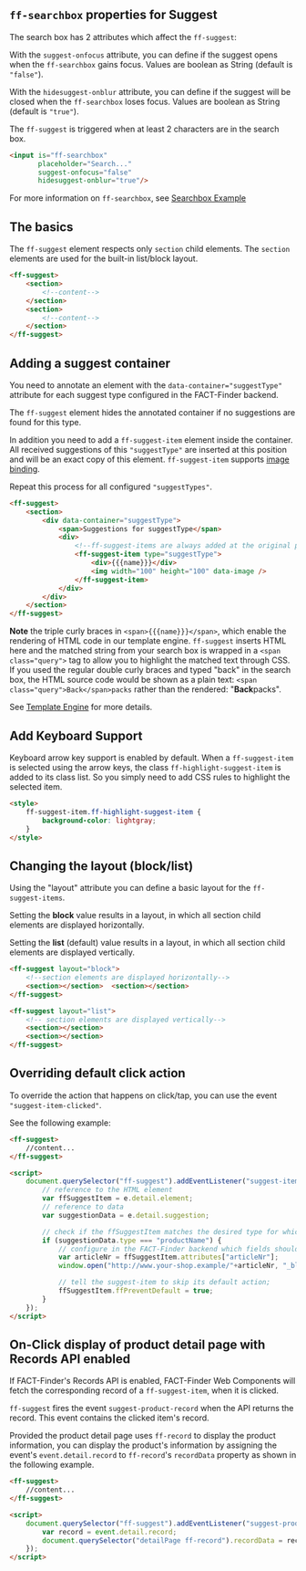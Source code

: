 ## `ff-searchbox` properties for Suggest

The search box has 2 attributes which affect the `ff-suggest`:

With the `suggest-onfocus` attribute, you can define if the suggest
opens when the `ff-searchbox` gains focus. Values are boolean as String
(default is `"false"`).

With the `hidesuggest-onblur` attribute, you can define if the suggest
will be closed when the `ff-searchbox` loses focus. Values are boolean
as String (default is `"true"`).

The `ff-suggest` is triggered when at least 2 characters are in the
search box.

```html
<input is="ff-searchbox"
       placeholder="Search..."
       suggest-onfocus="false"
       hidesuggest-onblur="true"/>
```

For more information on `ff-searchbox`, see
[Searchbox Example](/api/1.x/ff-searchbox#tab=doc)

## The basics

The `ff-suggest` element respects only `section` child elements.
The `section` elements are used for the built-in list/block layout.

```html
<ff-suggest>
    <section>
        <!--content-->
    </section>
    <section>
        <!--content-->
    </section>
</ff-suggest>
```

## Adding a suggest container

You need to annotate an element with the `data-container="suggestType"`
attribute for each suggest type configured in the FACT-Finder backend.

The `ff-suggest` element hides the annotated container if no suggestions
are found for this type.

In addition you need to add a `ff-suggest-item` element inside the
container. All received suggestions of this `"suggestType"` are inserted
at this position and will be an exact copy of this element. `ff-suggest-item` supports [image binding](/api/1.x/ImageBindingBehavior#tab=docs).

Repeat this process for all configured `"suggestTypes"`.

```html 
<ff-suggest>
    <section>
        <div data-container="suggestType">
            <span>Suggestions for suggestType</span>
            <div>
                <!--ff-suggest-items are always added at the original postion of the template-->
                <ff-suggest-item type="suggestType">
                    <div>{{{name}}}</div>
                    <img width="100" height="100" data-image />
                </ff-suggest-item>
            </div>
        </div>
    </section>
</ff-suggest>
```

**Note** the triple curly braces in `<span>{{{name}}}</span>`, which
enable the rendering of HTML code in our template engine.
`ff-suggest` inserts HTML here and the matched string from your search
box is wrapped in a `<span class="query">` tag to allow you to highlight
the matched text through CSS. If you used the regular double curly
braces and typed "back" in the search box, the HTML source code would be
shown as a plain text: `<span class="query">Back</span>packs`
rather than the rendered: "**Back**packs".

See [Template Engine](/documentation/1.x/template-engine) for more details.

## Add Keyboard Support

Keyboard arrow key support is enabled by default. When a
`ff-suggest-item` is selected using the arrow keys, the class
`ff-highlight-suggest-item` is added to its class list. So you simply
need to add CSS rules to highlight the selected item.

```html
<style>
    ff-suggest-item.ff-highlight-suggest-item {
        background-color: lightgray;
    }
</style>
```

## Changing the layout (block/list)

Using the "layout" attribute you can define a basic layout for the
`ff-suggest-items`.

Setting the **block** value results in a layout, in which all section
child elements are displayed horizontally.

Setting the **list** (default) value results in a layout, in which all
section child elements are displayed vertically.

```html
<ff-suggest layout="block">
    <!--section elements are displayed horizontally-->
    <section></section>  <section></section>
</ff-suggest>

<ff-suggest layout="list">
    <!-- section elements are displayed vertically-->
    <section></section>
    <section></section>
</ff-suggest>
```

## Overriding default click action

To override the action that happens on click/tap, you can use the
event `"suggest-item-clicked"`.

See the following example:

```html 
<ff-suggest>
    //content...
</ff-suggest>

<script>
    document.querySelector("ff-suggest").addEventListener("suggest-item-clicked", function (e) {
        // reference to the HTML element
        var ffSuggestItem = e.detail.element;
        // reference to data
        var suggestionData = e.detail.suggestion;

        // check if the ffSuggestItem matches the desired type for which you want to override the action
        if (suggestionData.type === "productName") {
            // configure in the FACT-Finder backend which fields should be returned in the attributes property!
            var articleNr = ffSuggestItem.attributes["articleNr"];
            window.open("http://www.your-shop.example/"+articleNr, "_blank");

            // tell the suggest-item to skip its default action;
            ffSuggestItem.ffPreventDefault = true;
        }
    });
</script>
```

## On-Click display of product detail page with Records API enabled

If FACT-Finder's Records API is enabled, FACT-Finder Web Components will fetch
the corresponding record of a `ff-suggest-item`, when it is clicked.

`ff-suggest` fires the event `suggest-product-record` when the API
returns the record. This event contains the clicked item's record.

Provided the product detail page uses `ff-record` to display
the product information, you can display the product's information by
assigning the event's `event.detail.record` to `ff-record`'s
`recordData` property as shown in the following example.


```html
<ff-suggest>
    //content...
</ff-suggest>

<script>
    document.querySelector("ff-suggest").addEventListener("suggest-product-record", function (event) {
        var record = event.detail.record;
        document.querySelector("detailPage ff-record").recordData = record;
    });
</script>
```
